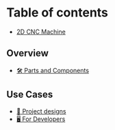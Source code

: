 # Table of contents

* [2D CNC Machine](README.md)

## Overview

* [🛠 Parts and Components](overview/parts-and-components.md)

## Use Cases

* [🎨 Project designs](use-cases/for-designers.md)
* [🖥 For Developers](use-cases/for-developers.md)
